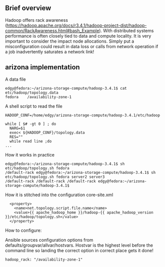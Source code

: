 ## Brief overview

Hadoop offers rack awareness (https://hadoop.apache.org/docs/r3.4.1/hadoop-project-dist/hadoop-common/RackAwareness.html#bash_Example). With distributed systems
performance is often closely tied to data and compute locality. It is very important to consider the impact node 
allocations. Simply put a misconfiguration could result in data loss or calls from network operation if a job inadvertently
saturates a network link!

## arizona implementation

A data file
```
edgy@fedora:~/arizona-storage-compute/hadoop-3.4.1$ cat etc/hadoop/topology.data 
fedora    /availability-zone-1
```


A shell script to read the file
```
HADOOP_CONF=/home/edgy/arizona-storage-compute/hadoop-3.4.1/etc/hadoop

while [ $# -gt 0 ] ; do
  NARG=$1
  exec< ${HADOOP_CONF}/topology.data
  RES=""
  while read line ;do
...
```

How it works in practice
```
edgy@fedora:~/arizona-storage-compute/hadoop-3.4.1$ sh etc/hadoop/topology.sh fedora
/default-rack edgy@fedora:~/arizona-storage-compute/hadoop-3.4.1$ sh etc/hadoop/topology.sh fedora server2 server3
/default-rack /default-rack /default-rack edgy@fedora:~/arizona-storage-compute/hadoop-3.4.1$ 

```

How it is stitched into the configuration core-site.xml

```
  <property>
    <name>net.topology.script.file.name</name>
    <value>{{ apache_hadoop_home }}/hadoop-{{ apache_hadoop_version }}/etc/hadoop/topology.sh</value>
  </property>
```

How to configure:

Ansible sources configuration options from defaults/groupvar/allvar/hostvars. Hostvar is the highest level before the command 
line so landing the correct option in correct place gets it done!
```
hadoop_rack: "/availability-zone-1"
```

